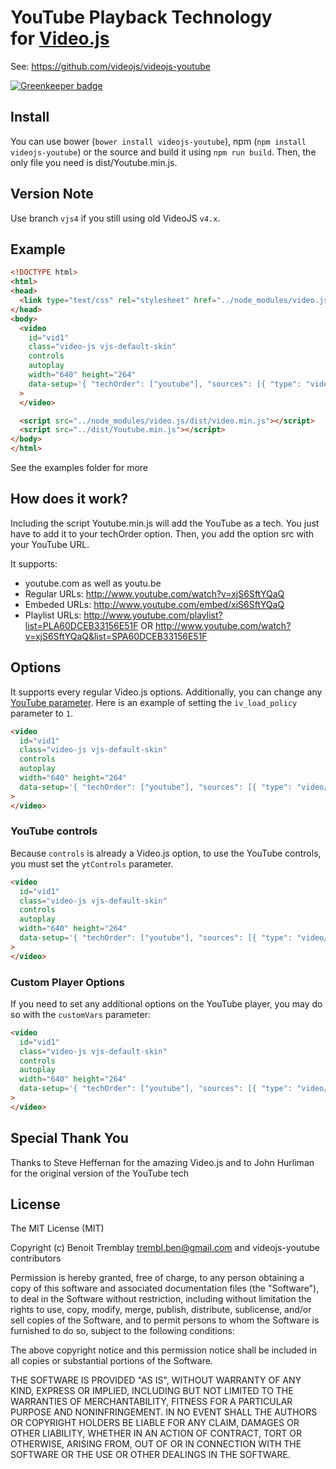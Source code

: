 # YouTube Playback Technology<br />for [Video.js](https://github.com/videojs/video.js)
See: https://github.com/videojs/videojs-youtube

[![Greenkeeper badge](https://badges.greenkeeper.io/videojs/videojs-youtube.svg)](https://greenkeeper.io/)

## Install
You can use bower (`bower install videojs-youtube`), npm (`npm install videojs-youtube`) or the source and build it using `npm run build`. Then, the only file you need is dist/Youtube.min.js.

## Version Note
Use branch `vjs4` if you still using old VideoJS `v4.x`.

## Example
```html
<!DOCTYPE html>
<html>
<head>
  <link type="text/css" rel="stylesheet" href="../node_modules/video.js/dist/video-js.min.css" />
</head>
<body>
  <video
    id="vid1"
    class="video-js vjs-default-skin"
    controls
    autoplay
    width="640" height="264"
    data-setup='{ "techOrder": ["youtube"], "sources": [{ "type": "video/youtube", "src": "https://www.youtube.com/watch?v=xjS6SftYQaQ"}] }'
  >
  </video>

  <script src="../node_modules/video.js/dist/video.min.js"></script>
  <script src="../dist/Youtube.min.js"></script>
</body>
</html>
```

See the examples folder for more

## How does it work?
Including the script Youtube.min.js will add the YouTube as a tech. You just have to add it to your techOrder option. Then, you add the option src with your YouTube URL.

It supports:
- youtube.com as well as youtu.be
- Regular URLs: http://www.youtube.com/watch?v=xjS6SftYQaQ
- Embeded URLs: http://www.youtube.com/embed/xjS6SftYQaQ
- Playlist URLs: http://www.youtube.com/playlist?list=PLA60DCEB33156E51F OR http://www.youtube.com/watch?v=xjS6SftYQaQ&list=SPA60DCEB33156E51F

## Options
It supports every regular Video.js options. Additionally, you can change any [YouTube parameter](https://developers.google.com/youtube/player_parameters?hl=en#Parameters). Here is an example of setting the `iv_load_policy` parameter to `1`.

```html
<video
  id="vid1"
  class="video-js vjs-default-skin"
  controls
  autoplay
  width="640" height="264"
  data-setup='{ "techOrder": ["youtube"], "sources": [{ "type": "video/youtube", "src": "https://www.youtube.com/watch?v=xjS6SftYQaQ"}], "youtube": { "iv_load_policy": 1 } }'
>
</video>
```

### YouTube controls
Because `controls` is already a Video.js option, to use the YouTube controls, you must set the `ytControls` parameter.

```html
<video
  id="vid1"
  class="video-js vjs-default-skin"
  controls
  autoplay
  width="640" height="264"
  data-setup='{ "techOrder": ["youtube"], "sources": [{ "type": "video/youtube", "src": "https://www.youtube.com/watch?v=xjS6SftYQaQ"}], "youtube": { "ytControls": 2 } }'
>
</video>
```

### Custom Player Options
If you need to set any additional options on the YouTube player, you may do so with the `customVars` parameter:

```html
<video
  id="vid1"
  class="video-js vjs-default-skin"
  controls
  autoplay
  width="640" height="264"
  data-setup='{ "techOrder": ["youtube"], "sources": [{ "type": "video/youtube", "src": "https://www.youtube.com/watch?v=xjS6SftYQaQ"}], "youtube": { "customVars": { "wmode": "transparent" } } }'
>
</video>
```

## Special Thank You
Thanks to Steve Heffernan for the amazing Video.js and to John Hurliman for the original version of the YouTube tech

## License
The MIT License (MIT)

Copyright (c) Benoit Tremblay <trembl.ben@gmail.com> and videojs-youtube contributors

Permission is hereby granted, free of charge, to any person obtaining a copy
of this software and associated documentation files (the "Software"), to deal
in the Software without restriction, including without limitation the rights
to use, copy, modify, merge, publish, distribute, sublicense, and/or sell
copies of the Software, and to permit persons to whom the Software is
furnished to do so, subject to the following conditions:

The above copyright notice and this permission notice shall be included in
all copies or substantial portions of the Software.

THE SOFTWARE IS PROVIDED "AS IS", WITHOUT WARRANTY OF ANY KIND, EXPRESS OR
IMPLIED, INCLUDING BUT NOT LIMITED TO THE WARRANTIES OF MERCHANTABILITY,
FITNESS FOR A PARTICULAR PURPOSE AND NONINFRINGEMENT. IN NO EVENT SHALL THE
AUTHORS OR COPYRIGHT HOLDERS BE LIABLE FOR ANY CLAIM, DAMAGES OR OTHER
LIABILITY, WHETHER IN AN ACTION OF CONTRACT, TORT OR OTHERWISE, ARISING FROM,
OUT OF OR IN CONNECTION WITH THE SOFTWARE OR THE USE OR OTHER DEALINGS IN
THE SOFTWARE.
